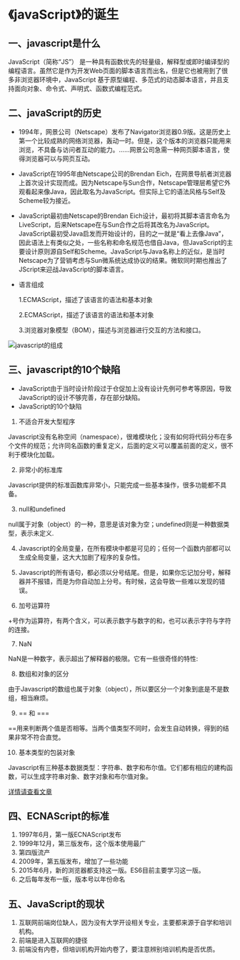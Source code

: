 # 《javaScript》的诞生

## 一、javascript是什么

JavaScript（简称“JS”） 是一种具有函数优先的轻量级，解释型或即时编译型的编程语言。虽然它是作为开发Web页面的脚本语言而出名，但是它也被用到了很多非浏览器环境中，JavaScript 基于原型编程、多范式的动态脚本语言，并且支持面向对象、命令式、声明式、函数式编程范式。

## 二、javaScript的历史

* 1994年，网景公司（Netscape）发布了Navigator浏览器0.9版。这是历史上第一个比较成熟的网络浏览器，轰动一时。但是，这个版本的浏览器只能用来浏览，不具备与访问者互动的能力。......网景公司急需一种网页脚本语言，使得浏览器可以与网页互动。
* JavaScript在1995年由Netscape公司的Brendan Eich，在网景导航者浏览器上首次设计实现而成。因为Netscape与Sun合作，Netscape管理层希望它外观看起来像Java，因此取名为JavaScript。但实际上它的语法风格与Self及Scheme较为接近。

* JavaScript最初由Netscape的Brendan Eich设计，最初将其脚本语言命名为LiveScript，后来Netscape在与Sun合作之后将其改名为JavaScript。JavaScript最初受Java启发而开始设计的，目的之一就是“看上去像Java”，因此语法上有类似之处，一些名称和命名规范也借自Java，但JavaScript的主要设计原则源自Self和Scheme。JavaScript与Java名称上的近似，是当时Netscape为了营销考虑与Sun微系统达成协议的结果。微软同时期也推出了JScript来迎战JavaScript的脚本语言。
* 语言组成
  
  1.ECMAScript，描述了该语言的语法和基本对象
  
  2.ECMAScript，描述了该语言的语法和基本对象

  3.浏览器对象模型（BOM），描述与浏览器进行交互的方法和接口。

![javascript的组成](https://bkimg.cdn.bcebos.com/pic/730e0cf3d7ca7bcb3409f115bf096b63f624a89d?x-bce-process=image/resize,m_lfit,w_440,limit_1/format,f_auto)

## 三、javascript的10个缺陷

* JavaScript由于当时设计阶段过于仓促加上没有设计先例可参考等原因，导致JavaScript的设计不够完善，存在部分缺陷。
* JavaScript的10个缺陷

1. 不适合开发大型程序

Javascript没有名称空间（namespace），很难模块化；没有如何将代码分布在多个文件的规范；允许同名函数的重复定义，后面的定义可以覆盖前面的定义，很不利于模块化加载。

2. 非常小的标准库

Javascript提供的标准函数库非常小，只能完成一些基本操作，很多功能都不具备。

3. null和undefined

null属于对象（object）的一种，意思是该对象为空；undefined则是一种数据类型，表示未定义.

4. Javascript的全局变量，在所有模块中都是可见的；任何一个函数内部都可以生成全局变量，这大大加剧了程序的复杂性。

5. Javascript的所有语句，都必须以分号结尾。但是，如果你忘记加分号，解释器并不报错，而是为你自动加上分号。有时候，这会导致一些难以发现的错误。
6. 加号运算符

+号作为运算符，有两个含义，可以表示数字与数字的和，也可以表示字符与字符的连接。

7. NaN
   
NaN是一种数字，表示超出了解释器的极限。它有一些很奇怪的特性:

8. 数组和对象的区分

由于Javascript的数组也属于对象（object），所以要区分一个对象到底是不是数组，相当麻烦。

9. == 和 ===

==用来判断两个值是否相等。当两个值类型不同时，会发生自动转换，得到的结果非常不符合直觉。

10. 基本类型的包装对象

Javascript有三种基本数据类型：字符串、数字和布尔值。它们都有相应的建构函数，可以生成字符串对象、数字对象和布尔值对象。

[详情请查看文章](http://www.ruanyifeng.com/blog/2011/06/10_design_defects_in_javascript.html)

## 四、ECNAScript的标准

1. 1997年6月，第一版ECNAScript发布
2. 1999年12月，第三版发布，这个版本使用最广
3. 第四版流产
4. 2009年，第五版发布，增加了一些功能
5. 2015年6月，新的浏览器都支持这一版。ES6目前主要学习这一版。
6. 之后每年发布一版，版本号以年份命名

## 五、JavaScript的现状

1. 互联网前端岗位缺人，因为没有大学开设相关专业，主要都来源于自学和培训机构。
2. 前端是进入互联网的捷径
3. 前端没有内卷，但培训机构开始内卷了，要注意辨别培训机构是否优质。